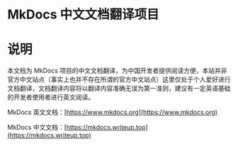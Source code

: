 # MkDocs 中文文档翻译项目

# 说明

本文档为 MkDocs 项目的中文文档翻译，为中国开发者提供阅读方便，本站并非官方中文站点（事实上也并不存在所谓的官方中文站点）这里仅处于个人爱好进行文档翻译，文档翻译内容将以翻译内容准确无误为第一准则，建议有一定英语基础的开发者使用者进行英文阅读。

MkDocs 英文文档：[https://www.mkdocs.org](https://www.mkdocs.org)

MkDocs 中文文档：[https://mkdocs.writeup.top](https://mkdocs.writeup.top)

